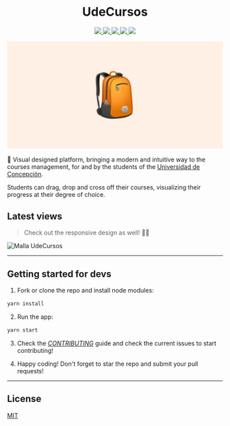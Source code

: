 <p align="center">
  <h1 align="center">UdeCursos</h1>
  <p align="center">
      <a href="https://www.mongodb.com/">
      <img
        src="https://img.shields.io/badge/MongoDB-%234ea94b.svg?style=for-the-badge&logo=mongodb&logoColor=white"
        target="_blank" rel="noopener noreferrer"
      />
    </a>
    <a href="https://reactjs.org/">
      <img 
        src="https://img.shields.io/badge/React-20232A?style=for-the-badge&logo=react&logoColor=61DAFB"
        target="_blank" rel="noopener noreferrer"
      />
    </a>
    <a href="https://redux.js.org/">
      <img 
        src="https://img.shields.io/badge/Redux-593D88?style=for-the-badge&logo=redux&logoColor=white"
        target="_blank" rel="noopener noreferrer"
       />
    </a>
    <a href="https://sass-lang.com/">
      <img 
        src="https://img.shields.io/badge/Sass-CC6699?style=for-the-badge&logo=sass&logoColor=white"
        target="_blank" rel="noopener noreferrer"
       />
    </a>
    <a href="https://yarnpkg.com/">
      <img 
        src="https://img.shields.io/badge/Yarn-2C8EBB?style=for-the-badge&logo=yarn&logoColor=white"
        target="_blank" rel="noopener noreferrer"
       />
    </a>
  </p>
</p>


![image](assets/banner.png)

🎒 Visual designed platform, bringing a modern and intuitive way to the courses management, for and by the students of the [Universidad de 
Concepción](https://admision.udec.cl/).

Students can drag, drop and cross off their courses, visualizing their progress at their degree of choice.


## Latest views
> Check out the responsive design as well! 📲👀

![Malla UdeCursos](assets/demo.gif)

---

## Getting started for devs
1. Fork or clone the repo and install node modules:
```bash
yarn install
```

2. Run the app:
```bash
yarn start
```

3. Check the [_CONTRIBUTING_](CONTRIBUTING.md) guide and check the current issues to start contributing!

4. Happy coding!
Don't forget to star the repo and submit your pull requests!

---

## License
[MIT](LICENSE)


